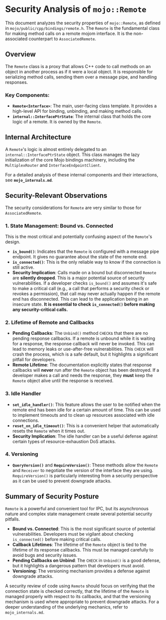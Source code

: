 # Security Analysis of `mojo::Remote`

This document analyzes the security properties of `mojo::Remote`, as defined in `mojo/public/cpp/bindings/remote.h`. The `Remote` is the fundamental class for making method calls on a remote mojom interface. It is the non-associated counterpart to `AssociatedRemote`.

## Overview

The `Remote` class is a proxy that allows C++ code to call methods on an object in another process as if it were a local object. It is responsible for serializing method calls, sending them over a message pipe, and handling responses.

### Key Components:

-   **`Remote<Interface>`**: The main, user-facing class template. It provides a high-level API for binding, unbinding, and making method calls.
-   **`internal::InterfacePtrState`**: The internal class that holds the core logic of a remote. It is owned by the `Remote`.

## Internal Architecture

A `Remote`'s logic is almost entirely delegated to an `internal::InterfacePtrState` object. This class manages the lazy initialization of the core Mojo bindings machinery, including the `MultiplexRouter` and `InterfaceEndpointClient`.

For a detailed analysis of these internal components and their interactions, see **`mojo_internals.md`**.

## Security-Relevant Observations

The security considerations for `Remote` are very similar to those for `AssociatedRemote`.

### 1. State Management: Bound vs. Connected

This is the most critical and potentially confusing aspect of the `Remote`'s design.

-   **`is_bound()`**: Indicates that the `Remote` is configured with a message pipe endpoint. It gives no guarantee about the state of the remote end.
-   **`is_connected()`**: This is the only reliable way to know if the connection is still active.
-   **Security Implication**: Calls made on a bound but disconnected `Remote` are **silently dropped**. This is a major potential source of security vulnerabilities. If a developer checks `is_bound()` and assumes it's safe to make a critical call (e.g., a call that performs a security check or revokes a permission), that call may never actually happen if the remote end has disconnected. This can lead to the application being in an insecure state. **It is essential to check `is_connected()` before making any security-critical calls.**

### 2. Lifetime of Remote and Callbacks

-   **Pending Callbacks**: The `Unbind()` method `CHECK`s that there are no pending response callbacks. If a remote is unbound while it is waiting for a response, the response callback will never be invoked. This can lead to memory leaks or use-after-free vulnerabilities. This `CHECK` will crash the process, which is a safe default, but it highlights a significant pitfall for developers.
-   **Remote Lifetime**: The documentation explicitly states that response callbacks will **never** run after the `Remote` object has been destroyed. If a developer makes a call and needs the response, they **must** keep the `Remote` object alive until the response is received.

### 3. Idle Handler

-   **`set_idle_handler()`**: This feature allows the user to be notified when the remote end has been idle for a certain amount of time. This can be used to implement timeouts and to clean up resources associated with idle connections.
-   **`reset_on_idle_timeout()`**: This is a convenient helper that automatically resets the `Remote` when it times out.
-   **Security Implication**: The idle handler can be a useful defense against certain types of resource-exhaustion DoS attacks.

### 4. Versioning

-   **`QueryVersion()`** and **`RequireVersion()`**: These methods allow the `Remote` and `Receiver` to negotiate the version of the interface they are using. `RequireVersion()` is particularly interesting from a security perspective as it can be used to prevent downgrade attacks.

## Summary of Security Posture

`Remote` is a powerful and convenient tool for IPC, but its asynchronous nature and complex state management create several potential security pitfalls.

-   **Bound vs. Connected**: This is the most significant source of potential vulnerabilities. Developers must be vigilant about checking `is_connected()` before making critical calls.
-   **Callback Lifetimes**: The lifetime of the `Remote` object is tied to the lifetime of its response callbacks. This must be managed carefully to avoid bugs and security issues.
-   **Pending Callbacks on Unbind**: The `CHECK` in `Unbind()` is a good defense, but it highlights a dangerous pattern that developers must avoid.
-   **Versioning**: The versioning mechanism provides a defense against downgrade attacks.

A security review of code using `Remote` should focus on verifying that the connection state is checked correctly, that the lifetime of the `Remote` is managed properly with respect to its callbacks, and that the versioning mechanism is used where appropriate to prevent downgrade attacks. For a deeper understanding of the underlying mechanics, refer to `mojo_internals.md`.